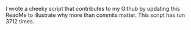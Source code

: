 I wrote a cheeky script that contributes to my Github by updating this ReadMe to illustrate why more than commits matter. This script has run 3712 times.